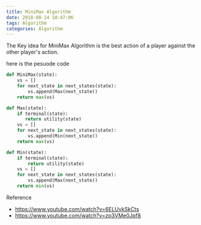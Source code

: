 ```yaml
---
title: MiniMax Algorithm
date: 2018-08-14 18:47:06
tags: Algorithm
categories: Algorithm
---
```


The Key idea for MiniMax Algorithm is the best action of a player against the other player's action.


here is the pesuode code

```python
def MiniMax(state):
    vs = []
    for next_state in next_states(state):
        vs.append(Max(next_state))
    return max(vs)

def Max(state):
    if terminal(state):
       return utility(state)
    vs = []
    for next_state in next_states(state):
        vs.append(Min(next_state))
    return max(vs)

def Min(state):
    if terminal(state):
        return utility(state)
    vs = []
    for next_state in next_states(state):
        vs.append(Max(next_state))
    return min(vs)
```

Reference

* https://www.youtube.com/watch?v=6ELUvkSkCts
* https://www.youtube.com/watch?v=zp3VMe0Jpf8
